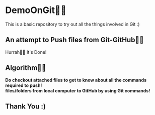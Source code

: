 # DemoOnGit🤷‍♂️
This is a basic repository to try out all the things involved in Git :)

## An attempt to Push files from Git-GitHub💁‍♂️
Hurrah🎊🎊 It's Done!

## Algorithm🙇‍♂️
**Do checkout attached files to get to know about all the commands required to push! <br>
files/folders from local computer to GitHub by using Git commands!**

## Thank You :)
